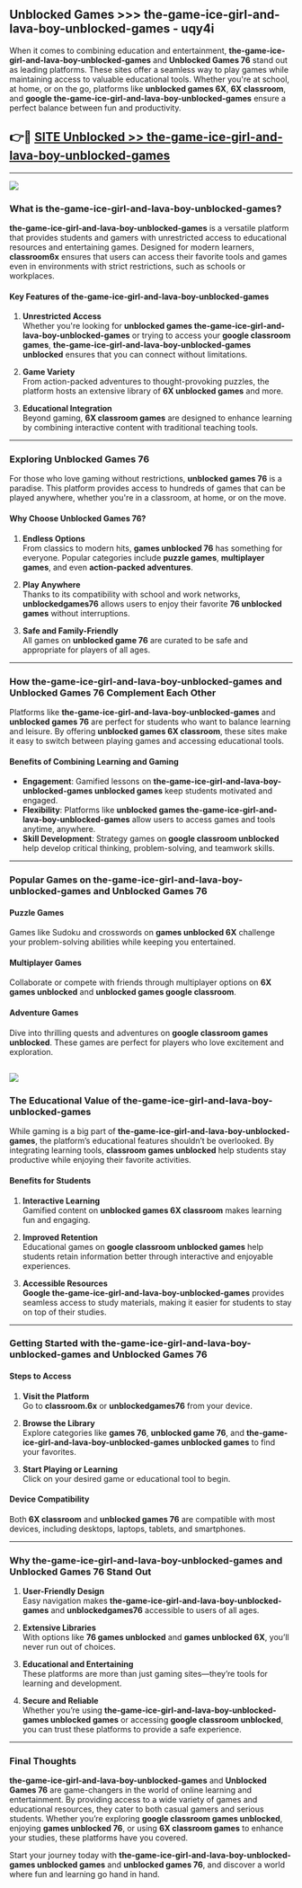 ## Unblocked Games >>> the-game-ice-girl-and-lava-boy-unblocked-games - uqy4i 

When it comes to combining education and entertainment, **the-game-ice-girl-and-lava-boy-unblocked-games** and **Unblocked Games 76** stand out as leading platforms. These sites offer a seamless way to play games while maintaining access to valuable educational tools. Whether you're at school, at home, or on the go, platforms like **unblocked games 6X**, **6X classroom**, and **google the-game-ice-girl-and-lava-boy-unblocked-games** ensure a perfect balance between fun and productivity.
## 👉🔴 [SITE Unblocked >> the-game-ice-girl-and-lava-boy-unblocked-games](http://premium.freeplayer.one?title=the-game-ice-girl-and-lava-boy-unblocked-games&ref=22JU)
---
<a href="http://premium.freeplayer.one?title=the-game-ice-girl-and-lava-boy-unblocked-games&ref=22JU/"><img src="https://github.com/user-attachments/assets/438f12ca-57a4-47a3-8ead-c64da593a1e5"/></a>
### What is the-game-ice-girl-and-lava-boy-unblocked-games?  

**the-game-ice-girl-and-lava-boy-unblocked-games** is a versatile platform that provides students and gamers with unrestricted access to educational resources and entertaining games. Designed for modern learners, **classroom6x** ensures that users can access their favorite tools and games even in environments with strict restrictions, such as schools or workplaces.  

#### Key Features of the-game-ice-girl-and-lava-boy-unblocked-games  

1. **Unrestricted Access**  
   Whether you're looking for **unblocked games the-game-ice-girl-and-lava-boy-unblocked-games** or trying to access your **google classroom games**, **the-game-ice-girl-and-lava-boy-unblocked-games unblocked** ensures that you can connect without limitations.  

2. **Game Variety**  
   From action-packed adventures to thought-provoking puzzles, the platform hosts an extensive library of **6X unblocked games** and more.  

3. **Educational Integration**  
   Beyond gaming, **6X classroom games** are designed to enhance learning by combining interactive content with traditional teaching tools.  



---

### Exploring Unblocked Games 76  

For those who love gaming without restrictions, **unblocked games 76** is a paradise. This platform provides access to hundreds of games that can be played anywhere, whether you're in a classroom, at home, or on the move.  

#### Why Choose Unblocked Games 76?  

1. **Endless Options**  
   From classics to modern hits, **games unblocked 76** has something for everyone. Popular categories include **puzzle games**, **multiplayer games**, and even **action-packed adventures**.  

2. **Play Anywhere**  
   Thanks to its compatibility with school and work networks, **unblockedgames76** allows users to enjoy their favorite **76 unblocked games** without interruptions.  

3. **Safe and Family-Friendly**  
   All games on **unblocked game 76** are curated to be safe and appropriate for players of all ages.  

---

### How the-game-ice-girl-and-lava-boy-unblocked-games and Unblocked Games 76 Complement Each Other  

Platforms like **the-game-ice-girl-and-lava-boy-unblocked-games** and **unblocked games 76** are perfect for students who want to balance learning and leisure. By offering **unblocked games 6X classroom**, these sites make it easy to switch between playing games and accessing educational tools.  

#### Benefits of Combining Learning and Gaming  

- **Engagement**: Gamified lessons on **the-game-ice-girl-and-lava-boy-unblocked-games unblocked games** keep students motivated and engaged.  
- **Flexibility**: Platforms like **unblocked games the-game-ice-girl-and-lava-boy-unblocked-games** allow users to access games and tools anytime, anywhere.  
- **Skill Development**: Strategy games on **google classroom unblocked** help develop critical thinking, problem-solving, and teamwork skills.  

---

### Popular Games on the-game-ice-girl-and-lava-boy-unblocked-games and Unblocked Games 76  

#### Puzzle Games  

Games like Sudoku and crosswords on **games unblocked 6X** challenge your problem-solving abilities while keeping you entertained.  

#### Multiplayer Games  

Collaborate or compete with friends through multiplayer options on **6X games unblocked** and **unblocked games google classroom**.  

#### Adventure Games  

Dive into thrilling quests and adventures on **google classroom games unblocked**. These games are perfect for players who love excitement and exploration.  

<a href="http://download.freeplayer.one?title=the-game-ice-girl-and-lava-boy-unblocked-games&ref=23D/"><img src="https://github.com/user-attachments/assets/fe0c3e91-c8e1-489c-acf0-e2f614c12fb8"/></a>
---

### The Educational Value of the-game-ice-girl-and-lava-boy-unblocked-games  

While gaming is a big part of **the-game-ice-girl-and-lava-boy-unblocked-games**, the platform’s educational features shouldn’t be overlooked. By integrating learning tools, **classroom games unblocked** help students stay productive while enjoying their favorite activities.  

#### Benefits for Students  

1. **Interactive Learning**  
   Gamified content on **unblocked games 6X classroom** makes learning fun and engaging.  

2. **Improved Retention**  
   Educational games on **google classroom unblocked games** help students retain information better through interactive and enjoyable experiences.  

3. **Accessible Resources**  
   **Google the-game-ice-girl-and-lava-boy-unblocked-games** provides seamless access to study materials, making it easier for students to stay on top of their studies.  

---

### Getting Started with the-game-ice-girl-and-lava-boy-unblocked-games and Unblocked Games 76  

#### Steps to Access  

1. **Visit the Platform**  
   Go to **classroom.6x** or **unblockedgames76** from your device.  

2. **Browse the Library**  
   Explore categories like **games 76**, **unblocked game 76**, and **the-game-ice-girl-and-lava-boy-unblocked-games unblocked games** to find your favorites.  

3. **Start Playing or Learning**  
   Click on your desired game or educational tool to begin.  

#### Device Compatibility  

Both **6X classroom** and **unblocked games 76** are compatible with most devices, including desktops, laptops, tablets, and smartphones.  

---

### Why the-game-ice-girl-and-lava-boy-unblocked-games and Unblocked Games 76 Stand Out  

1. **User-Friendly Design**  
   Easy navigation makes **the-game-ice-girl-and-lava-boy-unblocked-games** and **unblockedgames76** accessible to users of all ages.  

2. **Extensive Libraries**  
   With options like **76 games unblocked** and **games unblocked 6X**, you’ll never run out of choices.  

3. **Educational and Entertaining**  
   These platforms are more than just gaming sites—they’re tools for learning and development.  

4. **Secure and Reliable**  
   Whether you’re using **the-game-ice-girl-and-lava-boy-unblocked-games unblocked games** or accessing **google classroom unblocked**, you can trust these platforms to provide a safe experience.  

---

### Final Thoughts  

**the-game-ice-girl-and-lava-boy-unblocked-games** and **Unblocked Games 76** are game-changers in the world of online learning and entertainment. By providing access to a wide variety of games and educational resources, they cater to both casual gamers and serious students. Whether you’re exploring **google classroom games unblocked**, enjoying **games unblocked 76**, or using **6X classroom games** to enhance your studies, these platforms have you covered.  

Start your journey today with **the-game-ice-girl-and-lava-boy-unblocked-games unblocked games** and **unblocked games 76**, and discover a world where fun and learning go hand in hand.  